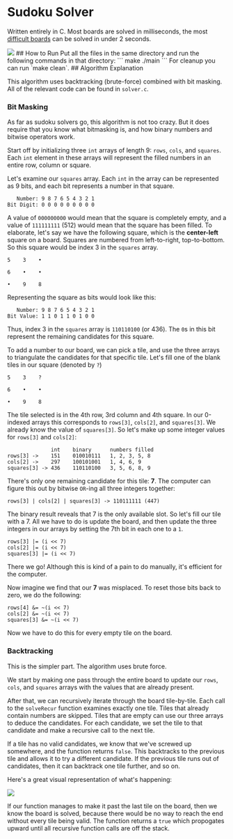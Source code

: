 # Sudoku Solver
Written entirely in C. Most boards are solved in milliseconds, the most <a href="https://en.wikipedia.org/wiki/Sudoku_solving_algorithms#/media/File:Sudoku_puzzle_hard_for_brute_force.svg">difficult boards</a> can be solved in under 2 seconds. 

<img src = "https://i.imgur.com/OvfZKCh.gif">
## How to Run
Put all the files in the same directory and run the following commands in that directory:
```
make
./main
```
For cleanup you can run `make clean`. 
## Algorithm Explanation

This algorithm uses backtracking (brute-force) combined with bit masking. All of the relevant code can be found in `solver.c`. 
### Bit Masking

As far as sudoku solvers go, this algorithm is not too crazy. But it does require that you know what bitmasking is, and how binary numbers and bitwise operators work. 

Start off by initializing three `int` arrays of length 9: `rows`, `cols`, and `squares`. Each `int` element in these arrays will represent the filled numbers in an entire row, column or square. 

Let's examine our `squares` array. Each `int` in the array can be represented as 9 bits, and each bit represents a number in that square. 
```
   Number: 9 8 7 6 5 4 3 2 1
Bit Digit: 0 0 0 0 0 0 0 0 0
```
A value of `000000000` would mean that the square is completely empty, and a value of `111111111` (512) would mean that the square has been filled. To elaborate, let's say we have the following square, which is the **center-left** square on a board. Squares are numbered from left-to-right, top-to-bottom. So this square would be index 3 in the `squares` array. 
```
5    3    •

6    •    •

•    9    8
```
Representing the square as bits would look like this: 
```
   Number: 9 8 7 6 5 4 3 2 1
Bit Value: 1 1 0 1 1 0 1 0 0 
```
Thus, index 3 in the `squares` array is `110110100` (or 436). The `0`s in this bit represent the remaining candidates for this square. 

To add a number to our board, we can pick a tile, and use the three arrays to triangulate the candidates for that specific tile. Let's fill one of the blank tiles in our square (denoted by `?`) 
```
5    3    ?

6    •    •

•    9    8
```


The tile selected is in the 4th row, 3rd column and 4th square. In our 0-indexed arrays this corresponds to `rows[3]`, `cols[2]`, and `squares[3]`. We already know the value of `squares[3]`. So let's make up some integer values for `rows[3]` and `cols[2]`:
```
              int    binary      numbers filled
rows[3] ->    151    010010111   1, 2, 3, 5, 8
cols[2] ->    297    100101001   1, 4, 6, 9
squares[3] -> 436    110110100   3, 5, 6, 8, 9
```
There's only one remaining candidate for this tile: **7**. The computer can figure this out by bitwise `OR`-ing all three integers together: 

```
rows[3] | cols[2] | squares[3] -> 110111111 (447)  
```
The binary result reveals that 7 is the only available slot. So let's fill our tile with a 7. All we have to do is update the board, and then update the three integers in our arrays by setting the 7th bit in each one to a `1`. 

```
rows[3] |= (i << 7)
cols[2] |= (i << 7)
squares[3] |= (i << 7)
```
There we go! Although this is kind of a pain to do manually, it's efficient for the computer. 

Now imagine we find that our **7** was misplaced. To reset those bits back to zero, we do the following:
```
rows[4] &= ~(i << 7)
cols[2] &= ~(i << 7)
squares[3] &= ~(i << 7)
```

Now we have to do this for every empty tile on the board. 


### Backtracking 
This is the simpler part. The algorithm uses brute force. 

We start by making one pass through the entire board to update our `rows`, `cols`, and `squares` arrays with the values that are already present. 

After that, we can recursively iterate through the board tile-by-tile. Each call to the `solveRecur` function examines exactly one tile. Tiles that already contain numbers are skipped. Tiles that are empty can use our three arrays to deduce the candidates. For each candidate, we set the tile to that candidate and make a recursive call to the next tile.

If a tile has no valid candidates, we know that we've screwed up somewhere, and the function returns `false`. This backtracks to the previous tile and allows it to try a different candidate. If the previous tile runs out of candidates, then it can backtrack one tile further, and so on.

Here's a great visual representation of what's happening: 

<img src = "https://upload.wikimedia.org/wikipedia/commons/8/8c/Sudoku_solved_by_bactracking.gif">


If our function manages to make it past the last tile on the board, then we know the board is solved, because there would be no way to reach the end without every tile being valid. The function returns a `true` which propogates upward until all recursive function calls are off the stack. 